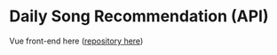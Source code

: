 # Daily Song Recommendation (API)

Vue front-end here ([repository here](https://github.com/joaopatrocinio/dsr))